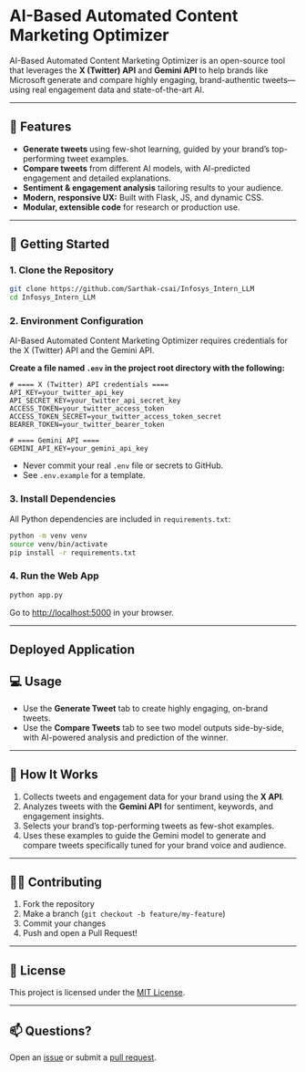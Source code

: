 # AI-Based Automated Content Marketing Optimizer

AI-Based Automated Content Marketing Optimizer is an open-source tool that leverages the **X (Twitter) API** and **Gemini API** to help brands like Microsoft generate and compare highly engaging, brand-authentic tweets—using real engagement data and state-of-the-art AI.

---

## 🚀 Features

- **Generate tweets** using few-shot learning, guided by your brand’s top-performing tweet examples.
- **Compare tweets** from different AI models, with AI-predicted engagement and detailed explanations.
- **Sentiment & engagement analysis** tailoring results to your audience.
- **Modern, responsive UX:** Built with Flask, JS, and dynamic CSS.
- **Modular, extensible code** for research or production use.

---

## 🌱 Getting Started

### 1. Clone the Repository

```bash
git clone https://github.com/Sarthak-csai/Infosys_Intern_LLM
cd Infosys_Intern_LLM
```

### 2. Environment Configuration

AI-Based Automated Content Marketing Optimizer requires credentials for the X (Twitter) API and the Gemini API.

**Create a file named `.env` in the project root directory with the following:**

```env
# ==== X (Twitter) API credentials ====
API_KEY=your_twitter_api_key
API_SECRET_KEY=your_twitter_api_secret_key
ACCESS_TOKEN=your_twitter_access_token
ACCESS_TOKEN_SECRET=your_twitter_access_token_secret
BEARER_TOKEN=your_twitter_bearer_token

# ==== Gemini API ====
GEMINI_API_KEY=your_gemini_api_key
```
- Never commit your real `.env` file or secrets to GitHub.
- See `.env.example` for a template.

### 3. Install Dependencies

All Python dependencies are included in `requirements.txt`:

```bash
python -m venv venv
source venv/bin/activate
pip install -r requirements.txt
```

### 4. Run the Web App

```bash
python app.py
```

Go to [http://localhost:5000](http://localhost:5000) in your browser.

---

## Deployed Application


## 💻 Usage

- Use the **Generate Tweet** tab to create highly engaging, on-brand tweets.
- Use the **Compare Tweets** tab to see two model outputs side-by-side, with AI-powered analysis and prediction of the winner.

---

## 🧠 How It Works

1. Collects tweets and engagement data for your brand using the **X API**.
2. Analyzes tweets with the **Gemini API** for sentiment, keywords, and engagement insights.
3. Selects your brand’s top-performing tweets as few-shot examples.
4. Uses these examples to guide the Gemini model to generate and compare tweets specifically tuned for your brand voice and audience.

---

## 👨‍💻 Contributing

1. Fork the repository
2. Make a branch (`git checkout -b feature/my-feature`)
3. Commit your changes
4. Push and open a Pull Request!

---

## 📄 License

This project is licensed under the [MIT License](LICENSE).

---

## 📫 Questions?

Open an [issue](https://github.com/Sarthak-csai/Infosys_Intern_LLM/issues) or submit a [pull request](https://github.com/Sarthak-csai/Infosys_Intern_LLM/pulls).